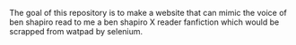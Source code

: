 The goal of this repository is to make a website that can mimic 
the voice of ben shapiro read to me a ben shapiro X reader fanfiction 
which would be scrapped from watpad by selenium.




